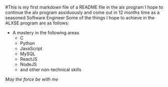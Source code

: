 #This is my first markdown file of a README file in the alx program
I hope to continue the alx program assiduously and come out in 12 months time as a seasoned Software Engineer
Some of the things I hope to achieve in the ALXSE program are as follows:

- A mastery in the following areas
  - C
  - Python
  - JavaScript
  - MySQL
  - ReactJS
  - NodeJS
  - and other non-technical skills

_May the force be with me_
